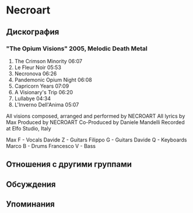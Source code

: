 # Necroart



## Дискография

### "The Opium Visions" 2005, Melodic Death Metal

1. The Crimson Minority 06:07  
2. Le Fleur Noir 05:53  
3. Necronova 06:26  
4. Pandemonic Opium Night 06:08  
5. Capricorn Years 07:09  
6. A Visionary's Trip 06:20  
7. Lullabye 04:34  
8. L'Inverno Dell'Anima 05:07 


All visions composed, arranged and performed by NECROART
All lyrics by Max
Produced by NECROART
Co-Produced by Daniele Mandelli
Recorded at Elfo Studio, Italy

Max F - Vocals
Davide Z - Guitars
Filippo G - Guitars
Davide Q - Keyboards
Marco B - Drums
Francesco V - Bass


## Отношения с другими группами


## Обсуждения


## Упоминания

